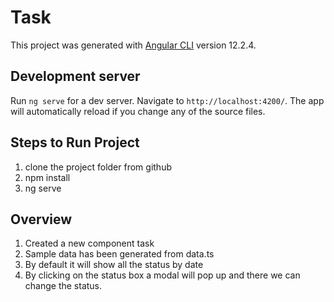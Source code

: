 # Task
This project was generated with [Angular CLI](https://github.com/angular/angular-cli) version 12.2.4.

## Development server

Run `ng serve` for a dev server. Navigate to `http://localhost:4200/`. The app will automatically reload if you change any of the source files.

## Steps to Run Project
1) clone the project folder from github
2) npm install
3) ng serve

## Overview 

1) Created a new component task
2) Sample data has been generated from data.ts
3) By default it will show all the status by date 
4) By clicking on the status box a modal will pop up and there we can change the status.
